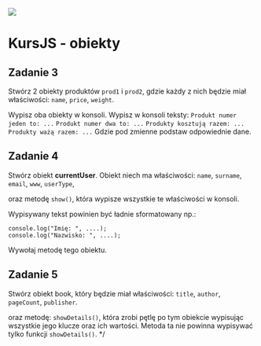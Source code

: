 ![](../../../kursjs.png)

# KursJS - obiekty

## Zadanie 3
Stwórz 2 obiekty produktów `prod1` i `prod2`, gdzie każdy z nich będzie miał właściwości: `name`, `price`, `weight`.

Wypisz oba obiekty w konsoli.
Wypisz w konsoli teksty:
`Produkt numer jeden to: ...`
`Produkt numer dwa to: ...`
`Produkty kosztują razem: ...`
`Produkty ważą razem: ...`
Gdzie pod zmienne podstaw odpowiednie dane.

## Zadanie 4
Stwórz obiekt **currentUser**. Obiekt niech ma właściwości:
`name`, `surname`, `email`, `www`, `userType`,

oraz metodę `show()`, która wypisze wszystkie te właściwości w konsoli.

Wypisywany tekst powinien być ładnie sformatowany np.:

```
console.log("Imię: ", ....);
console.log("Nazwisko: ", ....);
```

Wywołaj metodę tego obiektu.

## Zadanie 5
Stwórz obiekt book, który będzie miał właściwości:
`title`, `author`, `pageCount`, `publisher`.

oraz metodę: `showDetails()`, która zrobi pętlę po tym obiekcie wypisując wszystkie
jego klucze oraz ich wartości. Metoda ta nie powinna wypisywać tylko funkcji `showDetails()`.
*/